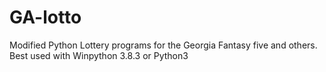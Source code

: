 # GA-lotto
Modified Python Lottery programs for the Georgia Fantasy five and others. Best used with Winpython 3.8.3 or Python3

